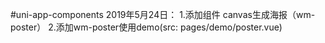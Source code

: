 #uni-app-components
2019年5月24日：
    1.添加组件 canvas生成海报（wm-poster）
    2.添加wm-poster使用demo(src: pages/demo/poster.vue)
    
